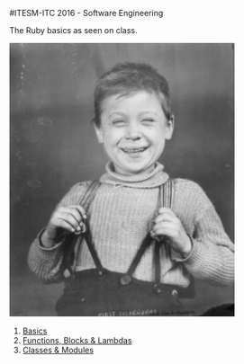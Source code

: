 #ITESM-ITC 2016 - Software Engineering

The Ruby basics as seen on class.

![Suspenders](suspenders.png)

1. [Basics](01.rb)
2. [Functions, Blocks  & Lambdas](02.rb)
3. [Classes & Modules](03.rb)